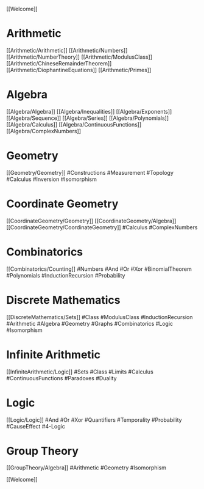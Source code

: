 [[Welcome]]
# Arithmetic
[[Arithmetic/Arithmetic]]
[[Arithmetic/Numbers]] [[Arithmetic/NumberTheory]] [[Arithmetic/ModulusClass]] [[Arithmetic/ChineseRemainderTheorem]] [[Arithmetic/DiophantineEquations]] [[Arithmetic/Primes]]


# Algebra
[[Algebra/Algebra]] [[Algebra/Inequalities]] [[Algebra/Exponents]] [[Algebra/Sequence]] [[Algebra/Series]]
[[Algebra/Polynomials]] [[Algebra/Calculus]] [[Algebra/ContinuousFunctions]]  [[Algebra/ComplexNumbers]]


# Geometry
[[Geometry/Geometry]] #Constructions #Measurement #Topology #Calculus #Inversion #Isomorphism

# Coordinate Geometry
[[CoordinateGeometry/Geometry]] [[CoordinateGeometry/Algebra]] [[CoordinateGeometry/CoordinateGeometry]]
#Calculus #ComplexNumbers

# Combinatorics
[[Combinatorics/Counting]] #Numbers #And #Or #Xor #BinomialTheorem #Polynomials #InductionRecursion #Probability 

# Discrete Mathematics
[[DiscreteMathematics/Sets]] #Class #ModulusClass #InductionRecursion #Arithmetic #Algebra #Geometry #Graphs #Combinatorics #Logic #Isomorphism

# Infinite Arithmetic
[[InfiniteArithmetic/Logic]] #Sets #Class #Limits #Calculus #ContinuousFunctions #Paradoxes #Duality

# Logic
[[Logic/Logic]] #And #Or #Xor #Quantifiers #Temporality #Probability #CauseEffect #4-Logic

# Group Theory
[[GroupTheory/Algebra]] #Arithmetic #Geometry #Isomorphism 

[[Welcome]]




